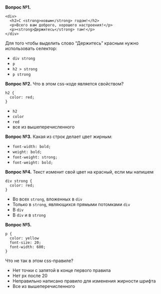 **Вопрос №1.**

    <div>
      <h2>С <strong>новым</strong> годом!</h2>
      <p>Всего вам доброго, хорошего настроения!</p>
      <p><strong>Держитесь</strong> там!</p>
    </div>

Для того чтобы выделить слово “Держитесь” красным нужно использовать селектор: 

* `div strong`
* `p` 
* `h2 > strong`
* `p strong`

**Вопрос №2.** Что в этом css-коде является свойством?

    h2 {
      color: red; 
    }

* `h2`
* `color`
* `red`
* все из вышеперечисленного

**Вопрос №3.** Какая из строк делает цвет жирным: 

* `font-width: bold;`
* `weight: bold;`
* `font-weight: strong;`
* `font-weight: bold;`

**Вопрос №4.** Текст изменит свой цвет на красный, если мы напишем

    div strong {
      color: red;
    } 

* Во всех `strong`, вложенных в `div`
* Только в `strong`, являющихся прямыми потомками `div`
* В `div`
* В `div` и в `strong`

**Вопрос №5.**

    p {
      color: yellow
      font-size: 20;
      font-width: 600;
    }

Что не так в этом css-правиле?

* Нет точки с запятой в конце первого правила
* Нет px после 20
* Неправильно написано правило для изменения жирности шрифта
* Все из вышеперечисленного



